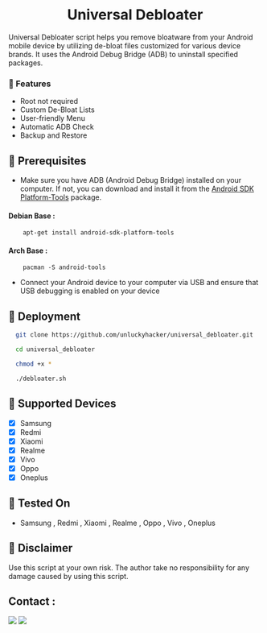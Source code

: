 
<h1 align="center"> Universal Debloater </h1>

 Universal Debloater script helps you remove bloatware from your Android mobile device by utilizing de-bloat files customized for various device brands. It uses the Android Debug Bridge (ADB) to uninstall specified packages.


 ### :pushpin: Features

   *  Root not required 
   *  Custom De-Bloat Lists
   *  User-friendly Menu
   *  Automatic ADB Check
   *  Backup and Restore


 ## :pushpin: Prerequisites
 * Make sure you have ADB (Android Debug Bridge) installed on your computer. If not, you can download and install it from the [Android SDK Platform-Tools](https://developer.android.com/tools/releases/platform-tools) package.

 #### Debian Base : 

```console
    apt-get install android-sdk-platform-tools
```

#### Arch Base :
 	
```console
    pacman -S android-tools
```

* Connect your Android device to your computer via USB and ensure that USB debugging is enabled on your device 


## :pushpin: Deployment

```bash
  git clone https://github.com/unluckyhacker/universal_debloater.git
```
```bash
  cd universal_debloater
```
```bash
  chmod +x *   
```
```bash
  ./debloater.sh    
```

## :pushpin: Supported Devices

* [X]    Samsung
* [X]    Redmi
* [X]    Xiaomi
* [X]    Realme
* [X]    Vivo
* [X]    Oppo
* [x]    Oneplus

## :pushpin: Tested On

* Samsung , Redmi , Xiaomi , Realme , Oppo , Vivo , Oneplus

## :no_entry_sign: Disclaimer

Use this script at your own risk. The author take no responsibility for any damage caused by using this script.

  ## Contact :
<a href=https://twitter.com/_r0h1th><img src="https://img.shields.io/badge/twitter-r0h1th-blue?color=blue?style=for-the-badge" /></a>
<a href=https://t.me/@usernamuhhh><img src="https://img.shields.io/badge/PING-r0h1th-blue?color=red?style=for-the-badge" /></a>
